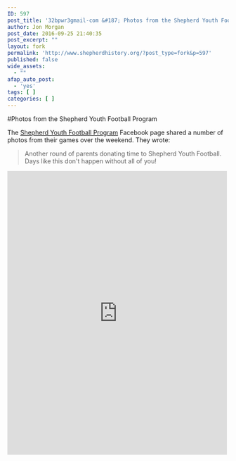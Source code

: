 ```yaml
---
ID: 597
post_title: '32bpwr3gmail-com &#187; Photos from the Shepherd Youth Football Program'
author: Jon Morgan
post_date: 2016-09-25 21:40:35
post_excerpt: ""
layout: fork
permalink: 'http://www.shepherdhistory.org/?post_type=fork&p=597'
published: false
wide_assets:
  - ""
afap_auto_post:
  - 'yes'
tags: [ ]
categories: [ ]
---
```

#Photos from the Shepherd Youth Football Program

The <a href="http://www.shepherdhistory.org/business-directory/574/shepherd-youth-football-program">Shepherd Youth Football Program</a> Facebook page shared a number of photos from their games over the weekend. They wrote:
<blockquote>Another round of parents donating time to Shepherd Youth Football. Days like this don't happen without all of you!</blockquote>
<iframe src="https://www.facebook.com/plugins/post.php?href=https%3A%2F%2Fwww.facebook.com%2FShepherdyouthfootball%2Fposts%2F1309927925718555&amp;width=500" width="500" height="645" frameborder="0" scrolling="no"></iframe>